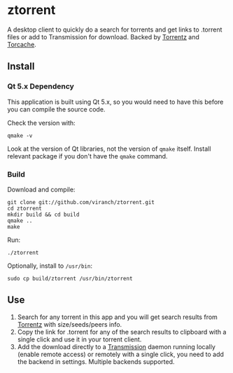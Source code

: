 ztorrent
========

A desktop client to quickly do a search for torrents and get links to .torrent files or add to Transmission for download. Backed by [Torrentz](http://torrentz.eu) and [Torcache](http://torcache.net).

Install
---------

### Qt 5.x Dependency

This application is built using Qt 5.x, so you would need to have this before you can compile the source code.

Check the version with:

    qmake -v

Look at the version of Qt libraries, not the version of `qmake` itself. Install relevant package if you don't have the `qmake` command.

### Build

Download and compile:

    git clone git://github.com/viranch/ztorrent.git
    cd ztorrent
    mkdir build && cd build
    qmake ..
    make

Run:

    ./ztorrent

Optionally, install to `/usr/bin`:

    sudo cp build/ztorrent /usr/bin/ztorrent

Use
---------

1. Search for any torrent in this app and you will get search results from [Torrentz](http://torrentz.com/) with size/seeds/peers info.
2. Copy the link for .torrent for any of the search results to clipboard with a single click and use it in your torrent client.
3. Add the download directly to a [Transmission](http://transmissionbt.com/) daemon running locally (enable remote access) or remotely with a single click, you need to add the backend in settings. Multiple backends supported.
